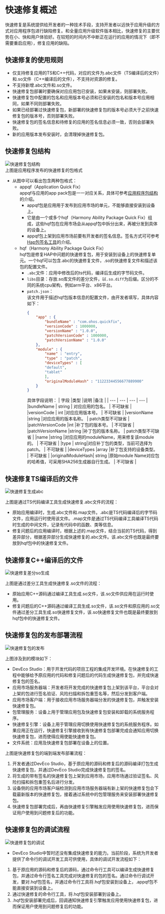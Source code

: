 # 快速修复概述

快速修复是系统提供给开发者的一种技术手段，支持开发者以远快于应用升级的方式对应用程序包进行缺陷修复。和全量应用升级软件版本相比，快速修复的主要优势在小、快和用户体验好。在较短的时间内不中断正在运行的应用的情况下（即不需要重启应用），修复应用的缺陷。

## 快速修复的使用规则

* 仅支持修复应用的TS和C++代码，对应的文件为.abc文件（TS编译后的文件）和.so文件（C++编译后的文件），不支持对资源的修复。
* 不支持新增.abc文件和.so文件。
* 快速修复包部署时要确保对应应用包已安装，如果未安装，则部署失败。
* 快速修复包中配置的包名和应用版本号必须和已安装的包名和版本号应用相同，如果不同则部署失败。
* 如果已经部署过快速修复包，新部署的快速修复包的版本号必须大于之前快速修复包的版本号，否则部署失败。
* 快速修复包的签名信息和待修复的应用的签名信息必须一致，否则会部署失败。
* 新的应用版本发布安装时，会清理掉快速修复包。

## 快速修复包结构

![快速修复包结构](figures/quick_fix_bundle_struct.png)
<br>上图是应用程序发布的快速修复的包格式
* 从图中可以看出包含两种包格式：
    * appqf（Application Quick Fix）
    <br> appqf与应用的app pack包是一一对应关系，具体可参考[应用程序包结构](application-package-structure-stage.md)的介绍。
        * appqf包是应用用于发布到应用市场的单元，不能够直接安装到设备上。
        * 它是由一个或多个hqf（Harmony Ability Package Quick Fix）组成，这些hqf包在应用市场会从appqf包中拆分出来，再被分发到具体的设备上。
        * appqf包上架到应用市场前要有开发者的签名信息。签名方式可可参考[Hap包签名工具](../security/hapsigntool-overview.md)的介绍。
    * hqf（Harmony Ability Package Quick Fix）
    <br> hqf包是修复HAP中问题的快速修复包，用于安装到设备上的快速修复单元。一个hqf可以包含.abc的快速修复文件，.so的快速修复文件和描述该包的配置文件。
        * `.abc`文件：应用中修改后的ts代码，编译后生成的字节码文件。
        * `libs`目录：存放.so库文件的差分文件，以`.so.diff`为后缀。区分的不同的系统cpu架构，例如arm平台、x86平台。
        * `patch.json`：
        <br> 该文件用于描述hqf包版本信息的配置文件，由开发者填写，具体内容如下：
            ```json
            {
                "app" : {
                    "bundleName" : "com.ohos.quickfix",
                    "versionCode" : 1000000,
                    "versionName" : "1.0.0",
                    "patchVersionCode" : 1000000,
                    "patchVersionName" : "1.0.0"
                },
                "module" : {
                    "name" : "entry",
                    "type" : "patch",
                    "deviceTypes" : [
                    "default",
                    "tablet"
                    ],
                    "originalModuleHash" : "11223344556677889900"
                }
            }
            ```
            具体字段说明：
            | 字段 |类型  |说明  |备注 |
            | --- | --- | --- | --- |
            |bundleName | string | 对应应用的包名。    | 不可缺省 |
            |versionCode | int |对应应用版本号。        | 不可缺省  |
            |versionName |string |对应应用的版本名称。 | patch类型不可缺省 |
            |patchVersionCode |int |补丁包的版本号。   | 不可缺省 |
            |patchVersionName |string |补丁包的版本名称。 | patch类型不可缺省 |
            |name |string |对应应用的moduleName，用来修复该module的。 | 不可缺省 |
            |type | string|对应补丁包的类型，当前可选择为patch。 | 不可缺省 |
            |deviceTypes |array<string> |补丁包支持的设备类型。 | 不可缺省 |
            |originalModuleHash| string |原始module Name对应包的哈希值，可采用SHA256生成器自行生成。 | 不可缺省 |

## 快速修复TS编译后的文件

![快速修复生成abc](figures/quick_fix_gen_abc.png)

上图是通过TS代码编译工具生成快速修复.abc文件的流程：
* 原始应用编译时，生成.abc文件和.map文件。.abc是TS代码编译后的字节码文件，应用运行时使用该文件。.map文件是通过TS代码编译工具编译TS代码时生成的中间文件，记录有代码中的函数、类等信息。
* 修复问题后的应用编译时，根据上述的.map文件，结合当前的TS代码，得到差异部分，根据差异部分生成快速修复的.abc文件。该.abc文件也既是最终要放到hqf包中的快速修复文件。

## 快速修复C++编译后的文件

![快速修复差分so生成](figures/quick_fix_gen_so.png)

上图是通过差分工具生成快速修复.so文件的流程：
* 原始应用C++源码通过编译工具生成.so文件，该.so文件供应用在运行时使用。
* 修复问题后的C++源码通过编译工具生成.so文件，该.so文件和原应用的.so文件通过差分工具生成.so快速修复文件，该.so快速修复文件也既是最终要放到hqf包中的快速修复文件。

## 快速修复包的发布部署流程

![快速修复包的发布](figures/quick-fix-devel_release.png)

上图涉及到的模块如下：
* DevEco Studio：用于开发代码的项目工程的集成开发环境。在快速修复的工程中能够给予原应用的代码和修复问题后的代码生成快速修复包，并完成快速修复包的签名。
* 应用市场服务器端：开发者将开发完成的快速修复包上架到该平台，平台会对上架的包进行签名验证、风险扫描和拆包重签名等，然后分发到客户端。
* 应用市场客户端：用于接收应用市场服务器端分发的快速修复包，并触发安装快速修复包。
* 包管理服务：设备上用于管理应用包及快速修复包安装和卸载的系统服务程序。
* 快速修复引擎：设备上用于管理应用切换使用快速修复包的系统服务程序。如果应用正在运行，快速修复引擎接收到有快速修复包部署完成会通知应用切换快速修复包，进而使得应用使能快速修复包。
* 文件系统：应用及快速修复包部署在设备上的位置。

上图是快速修复包的端到端发布部署流程：
1. 开发者通过DevEco Studio，基于原应用的源码和修复后的源码编译打包生成快速修复包，并通过DevEco Studio完成快速修复包的签名。
2. 将生成的带有签名的快速修复包上架到应用市场，应用市场通过验证签名、风险扫描和拆包重签名后进行分发。
3. 设备侧的应用市场客户端检测到应用市场服务器端有新上架的快速修复包会下载最新版本的快速修复包，接着通过系统中的包管理服务来安装部署快速修复包。
4. 快速修复包部署完成后，再由快速修复引擎触发应用使用快速修复包，进而保证用户使用到问题修复后的功能。

## 快速修复包的调试流程

![快速修复包的调试](figures/quick-fix-debug.png)

* DevEco Studio中暂时还没有集成快速修复的能力。当前阶段，系统为开发者提供了命令行的调试开发工具可供使用，具体的调试开发流程如下：
1. 基于原应用的源码和修复后的源码，通过命令行工具可以编译生成快速修复包，并通过命令行签名工具完成对快速修复的包的签名。通过命令行调试开发，要对.hqf包签名，并通过命令行工具将.hqf包安装到设备上，.appqf包不能直接安装到设备上。
2. 通过快速修复的命令行工具，将.hqf包安装部署到设备上。
3. .hqf包安装部署完成后，回调通知快速修复引擎触发应用使用快速修复包，进而保证用户使用到问题修复后的功能。